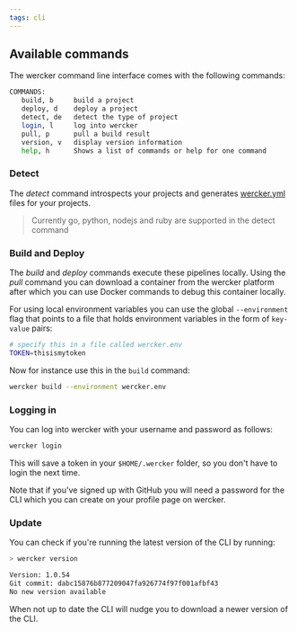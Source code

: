 ```yaml
---
tags: cli
---
```


## Available commands

The wercker command line interface comes with the following commands:

```bash
COMMANDS:
   build, b     build a project
   deploy, d    deploy a project
   detect, de   detect the type of project
   login, l     log into wercker
   pull, p      pull a build result
   version, v   display version information
   help, h      Shows a list of commands or help for one command
```

### Detect

The *detect* command introspects your projects and generates
[wercker.yml](/learn/wercker-yml/01_introduction.html) files for your
projects.

> Currently go, python, nodejs and ruby are supported in the detect
> command

### Build and Deploy

The *build* and *deploy* commands execute these pipelines locally. Using
the *pull* command you can download a container from the wercker
platform after which you can use Docker commands to debug this container locally.

For using local environment variables you can use the global
`--environment` flag that points to a file that holds environment
variables in the form of `key-value` pairs:

```sh
# specify this in a file called wercker.env
TOKEN=thisismytoken
```

Now for instance use this in the `build` command:

```sh
wercker build --environment wercker.env
```

### Logging in

You can log into wercker with your username and password as follows:

```sh
wercker login
```

This will save a token in your `$HOME/.wercker` folder, so you don't
have to login the next time.

Note that if you've signed up with GitHub you will need a password for the CLI which you can create on your profile page on wercker.

### Update

You can check if you're running the latest version of the CLI by
running:

```sh
> wercker version

Version: 1.0.54
Git commit: dabc15876b877209047fa926774f97f001afbf43
No new version available
```

When not up to date the CLI will nudge you to download a newer version
of the CLI.
